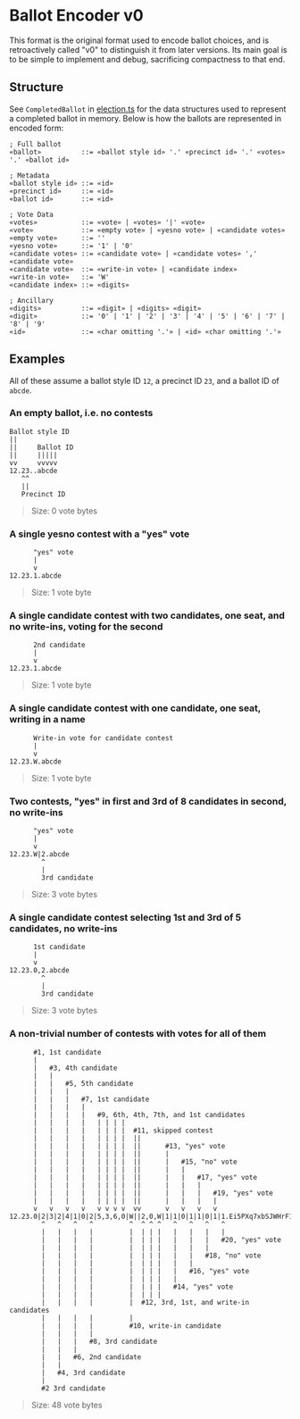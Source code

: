 # Ballot Encoder v0

This format is the original format used to encode ballot choices, and is
retroactively called "v0" to distinguish it from later versions. Its main goal
is to be simple to implement and debug, sacrificing compactness to that end.

## Structure

See `CompletedBallot` in [election.ts](../election.ts) for the data structures
used to represent a completed ballot in memory. Below is how the ballots are
represented in encoded form:

```bnf
; Full ballot
«ballot»          ::= «ballot style id» '.' «precinct id» '.' «votes» '.' «ballot id»

; Metadata
«ballot style id» ::= «id»
«precinct id»     ::= «id»
«ballot id»       ::= «id»

; Vote Data
«votes»           ::= «vote» | «votes» '|' «vote»
«vote»            ::= «empty vote» | «yesno vote» | «candidate votes»
«empty vote»      ::= ''
«yesno vote»      ::= '1' | '0'
«candidate votes» ::= «candidate vote» | «candidate votes» ',' «candidate vote»
«candidate vote»  ::= «write-in vote» | «candidate index»
«write-in vote»   ::= 'W'
«candidate index» ::= «digits»

; Ancillary
«digits»          ::= «digit» | «digits» «digit»
«digit»           ::= '0' | '1' | '2' | '3' | '4' | '5' | '6' | '7' | '8' | '9'
«id»              ::= «char omitting '.'» | «id» «char omitting '.'»
```

## Examples

All of these assume a ballot style ID `12`, a precinct ID `23`, and a ballot ID
of `abcde`.

### An empty ballot, i.e. no contests

```
Ballot style ID
||
||     Ballot ID
||     |||||
vv     vvvvv
12.23..abcde
   ^^
   ||
   Precinct ID
```

> Size: 0 vote bytes

### A single yesno contest with a "yes" vote

```
      "yes" vote
      |
      v
12.23.1.abcde
```

> Size: 1 vote byte

### A single candidate contest with two candidates, one seat, and no write-ins, voting for the second

```
      2nd candidate
      |
      v
12.23.1.abcde
```

> Size: 1 vote byte

### A single candidate contest with one candidate, one seat, writing in a name

```
      Write-in vote for candidate contest
      |
      v
12.23.W.abcde
```

> Size: 1 vote byte

### Two contests, "yes" in first and 3rd of 8 candidates in second, no write-ins

```
      "yes" vote
      |
      v
12.23.W|2.abcde
        ^
        |
        3rd candidate
```

> Size: 3 vote bytes

### A single candidate contest selecting 1st and 3rd of 5 candidates, no write-ins

```
      1st candidate
      |
      v
12.23.0,2.abcde
        ^
        |
        3rd candidate
```

> Size: 3 vote bytes

### A non-trivial number of contests with votes for all of them

```
      #1, 1st candidate
      |
      |   #3, 4th candidate
      |   |
      |   |   #5, 5th candidate
      |   |   |
      |   |   |   #7, 1st candidate
      |   |   |   |
      |   |   |   |   #9, 6th, 4th, 7th, and 1st candidates
      |   |   |   |   | | | |
      |   |   |   |   | | | |  #11, skipped contest
      |   |   |   |   | | | |  ||
      |   |   |   |   | | | |  ||      #13, "yes" vote
      |   |   |   |   | | | |  ||      |
      |   |   |   |   | | | |  ||      |   #15, "no" vote
      |   |   |   |   | | | |  ||      |   |
      |   |   |   |   | | | |  ||      |   |   #17, "yes" vote
      |   |   |   |   | | | |  ||      |   |   |
      |   |   |   |   | | | |  ||      |   |   |   #19, "yes" vote
      |   |   |   |   | | | |  ||      |   |   |   |
      v   v   v   v   v v v v  vv      v   v   v   v
12.23.0|2|3|2|4|1|0|2|5,3,6,0|W||2,0,W|1|1|0|1|1|0|1|1.Ei5PXq7xbSJWHrF1dNRsjg
        ^   ^   ^   ^         ^  ^ ^ ^   ^   ^   ^   ^
        |   |   |   |         |  | | |   |   |   |   |
        |   |   |   |         |  | | |   |   |   |   #20, "yes" vote
        |   |   |   |         |  | | |   |   |   |
        |   |   |   |         |  | | |   |   |   #18, "no" vote
        |   |   |   |         |  | | |   |   |
        |   |   |   |         |  | | |   |   #16, "yes" vote
        |   |   |   |         |  | | |   |
        |   |   |   |         |  | | |   #14, "yes" vote
        |   |   |   |         |  | | |
        |   |   |   |         |  #12, 3rd, 1st, and write-in candidates
        |   |   |   |         |
        |   |   |   |         #10, write-in candidate
        |   |   |   |
        |   |   |   #8, 3rd candidate
        |   |   |
        |   |   #6, 2nd candidate
        |   |
        |   #4, 3rd candidate
        |
        #2 3rd candidate
```

> Size: 48 vote bytes
